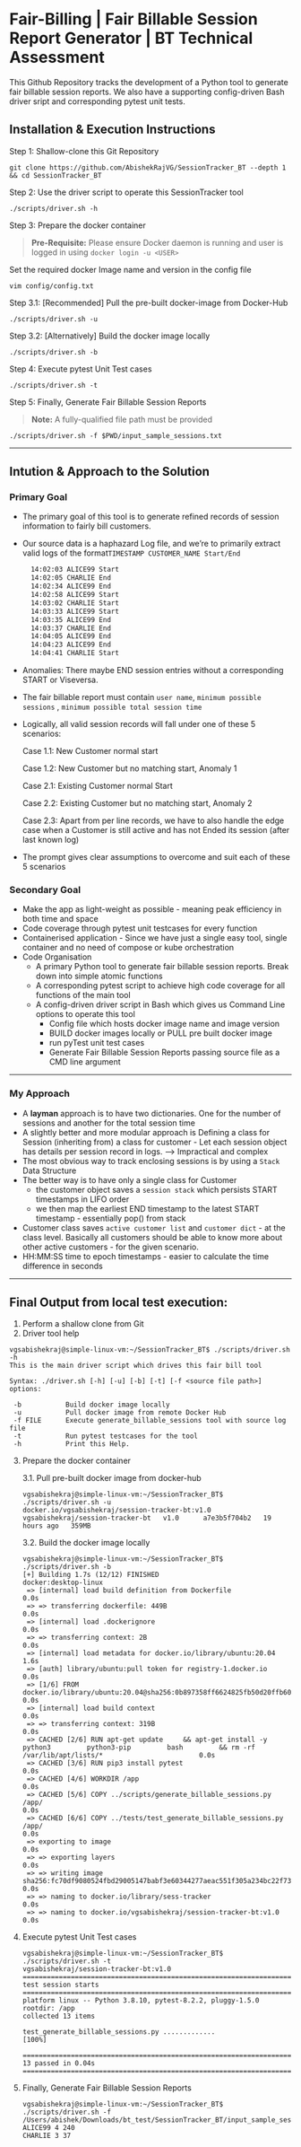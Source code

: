 
# Fair-Billing | Fair Billable Session Report Generator | BT Technical Assessment

This Github Repository tracks the development of a Python tool to generate fair billable session reports. We also have a supporting config-driven Bash driver sript and corresponding pytest unit tests.


## Installation & Execution Instructions


Step 1: Shallow-clone this Git Repository

```
git clone https://github.com/AbishekRajVG/SessionTracker_BT --depth 1 && cd SessionTracker_BT
```


Step 2: Use the driver script to operate this SessionTracker tool

```
./scripts/driver.sh -h
```


Step 3: Prepare the docker container

> **Pre-Requisite:** Please ensure Docker daemon is running and user is logged in using `docker login -u <USER>`


Set the required docker Image name and version in the config file

```
vim config/config.txt
```

Step 3.1: [Recommended] Pull the pre-built docker-image from Docker-Hub

```
./scripts/driver.sh -u
```

Step 3.2: [Alternatively] Build the docker image locally

```
./scripts/driver.sh -b
```

Step 4: Execute pytest Unit Test cases

```
./scripts/driver.sh -t
```


Step 5: Finally, Generate Fair Billable Session Reports

> **Note:** A fully-qualified file path must be provided

```
./scripts/driver.sh -f $PWD/input_sample_sessions.txt
```

---

  

## Intution & Approach to the Solution

  
### Primary Goal

- The primary goal of this tool is to generate refined records of session information to fairly bill customers.
- Our source data is a haphazard Log file, and we’re to primarily extract valid logs of the format`TIMESTAMP CUSTOMER_NAME Start/End`
    
    ```bash
      14:02:03 ALICE99 Start
      14:02:05 CHARLIE End
      14:02:34 ALICE99 End
      14:02:58 ALICE99 Start
      14:03:02 CHARLIE Start
      14:03:33 ALICE99 Start
      14:03:35 ALICE99 End
      14:03:37 CHARLIE End
      14:04:05 ALICE99 End
      14:04:23 ALICE99 End
      14:04:41 CHARLIE Start
    ```
    
- Anomalies: There maybe END session entries without a corresponding START or Viseversa.
- The fair billable report must contain `user name`, `minimum possible sessions` , `minimum possible total session time`
- Logically, all valid session records will fall under one of these 5 scenarios:
    
    Case 1.1: New Customer normal start
    
    Case 1.2: New Customer but no matching start, Anomaly 1
    
    Case 2.1: Existing Customer normal Start
    
    Case 2.2: Existing Customer but no matching start, Anomaly 2
    
    Case 2.3: Apart from per line records, we have to also handle the edge case when a Customer is still active and has not Ended its session (after last known log)
    
- The prompt gives clear assumptions to overcome and suit each of these 5 scenarios

### Secondary Goal

- Make the app as light-weight as possible - meaning peak efficiency in both time and space
- Code coverage through pytest unit testcases for every function
- Containerised application - Since we have just a single easy tool, single container and no need of compose or kube orchestration
- Code Organisation
    - A primary Python tool to generate fair billable session reports. Break down into simple atomic functions
    - A corresponding pytest script to achieve high code coverage for all functions of the main tool
    - A config-driven driver script in Bash which gives us Command Line options to operate this tool
        - Config file which hosts docker image name and image version
        - BUILD docker images locally or PULL pre built docker image
        - run pyTest unit test cases
        - Generate Fair Billable Session Reports passing source file as a CMD line argument

---

### My Approach

- A **layman** approach is to have two dictionaries. One for the number of sessions and another for the total session time
- A slightly better and more modular approach is Defining a class for Session (inheriting from) a class for customer - Let each session object has details per session record in logs. —> Impractical and complex
- The most obvious way to track enclosing sessions is by using a `Stack`  Data Structure
- The better way is to have only a single class for Customer
    - the customer object saves a `session stack` which persists START timestamps in LIFO order
    - we then map the earliest END timestamp to the latest START timestamp - essentially pop() from stack
- Customer class saves `active customer list` and `customer dict` - at the class level. Basically all customers should be able to know more about other active customers - for the given scenario.
- HH:MM:SS time to epoch timestamps - easier to calculate the time difference in seconds

---

## Final Output from local test execution:

1. Perform a shallow clone from Git
2. Driver tool help
```
vgsabishekraj@simple-linux-vm:~/SessionTracker_BT$ ./scripts/driver.sh -h
This is the main driver script which drives this fair bill tool

Syntax: ./driver.sh [-h] [-u] [-b] [-t] [-f <source file path>]
options:

 -b           Build docker image locally
 -u           Pull docker image from remote Docker Hub
 -f FILE      Execute generate_billable_sessions tool with source log file
 -t           Run pytest testcases for the tool
 -h           Print this Help.
```
3. Prepare the docker container

    3.1. Pull pre-built docker image from docker-hub
    ```
    vgsabishekraj@simple-linux-vm:~/SessionTracker_BT$ ./scripts/driver.sh -u
    docker.io/vgsabishekraj/session-tracker-bt:v1.0
    vgsabishekraj/session-tracker-bt   v1.0      a7e3b5f704b2   19 hours ago   359MB
    ```
    
    3.2. Build the docker image locally
    
    ```
    vgsabishekraj@simple-linux-vm:~/SessionTracker_BT$ ./scripts/driver.sh -b
    [+] Building 1.7s (12/12) FINISHED                                                                                                                           docker:desktop-linux
     => [internal] load build definition from Dockerfile                                                                                                                         0.0s
     => => transferring dockerfile: 449B                                                                                                                                         0.0s
     => [internal] load .dockerignore                                                                                                                                            0.0s
     => => transferring context: 2B                                                                                                                                              0.0s
     => [internal] load metadata for docker.io/library/ubuntu:20.04                                                                                                              1.6s
     => [auth] library/ubuntu:pull token for registry-1.docker.io                                                                                                                0.0s
     => [1/6] FROM docker.io/library/ubuntu:20.04@sha256:0b897358ff6624825fb50d20ffb605ab0eaea77ced0adb8c6a4b756513dec6fc                                                        0.0s
     => [internal] load build context                                                                                                                                            0.0s
     => => transferring context: 319B                                                                                                                                            0.0s
     => CACHED [2/6] RUN apt-get update     && apt-get install -y         python3         python3-pip         bash         && rm -rf /var/lib/apt/lists/*                        0.0s
     => CACHED [3/6] RUN pip3 install pytest                                                                                                                                     0.0s
     => CACHED [4/6] WORKDIR /app                                                                                                                                                0.0s
     => CACHED [5/6] COPY ../scripts/generate_billable_sessions.py /app/                                                                                                         0.0s
     => CACHED [6/6] COPY ../tests/test_generate_billable_sessions.py /app/                                                                                                      0.0s
     => exporting to image                                                                                                                                                       0.0s
     => => exporting layers                                                                                                                                                      0.0s
     => => writing image sha256:fc70df9080524fbd29005147babf3e60344277aeac551f305a234bc22f736d88                                                                                 0.0s
     => => naming to docker.io/library/sess-tracker                                                                                                                              0.0s
     => => naming to docker.io/vgsabishekraj/session-tracker-bt:v1.0                                                                                                             0.0s
    ```
    
4. Execute pytest Unit Test cases
    
    ```
    vgsabishekraj@simple-linux-vm:~/SessionTracker_BT$ ./scripts/driver.sh -t
    vgsabishekraj/session-tracker-bt:v1.0
    ============================================================================== test session starts ===============================================================================
    platform linux -- Python 3.8.10, pytest-8.2.2, pluggy-1.5.0
    rootdir: /app
    collected 13 items                                                                                                                                                               
    
    test_generate_billable_sessions.py .............                                                                                                                           [100%]
    
    =============================================================================== 13 passed in 0.04s ===============================================================================
    ```
    

5.  Finally, Generate Fair Billable Session Reports
    
    ```
    vgsabishekraj@simple-linux-vm:~/SessionTracker_BT$ ./scripts/driver.sh -f /Users/abishek/Downloads/bt_test/SessionTracker_BT/input_sample_sessions.txt
    ALICE99 4 240
    CHARLIE 3 37
    ```